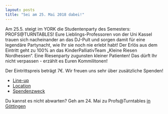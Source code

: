 ```yaml
---
layout: posts
title: "Sei am 25. Mai 2018 dabei!"
---
```


Am 25.5. steigt im YORK die Studentenparty des Semesters: PROFS@TURNTABLES!
Eure Lieblings-Professoren von der Uni Kassel trauen sich nacheinander an
das DJ-Pult und sorgen damit für eine legendäre Partynacht, wie Ihr sie noch
nie erlebt habt! Der Erlös aus dem Eintritt geht zu 100% an das
KinderPalliativTeam „Kleine Riesen Nordhessen“. Eine Riesenparty zugunsten
kleiner Patienten! Das dürft Ihr nicht verpassen - erzählt es Euren
Kommilitonen!

Der Eintrittspreis beträgt 7€. Wir freuen uns sehr über zusätzliche Spenden!

- [Line-up](/pat_2018/line-up)
- [Location](/pat_2018/location)
- [Spendenzweck](/pat_2018/spendenzweck)

Du kannst es nicht abwarten? Geh am 24. Mai zu Profs@Turntables [in Göttingen](http://www.profs-at-turntables.de/)
